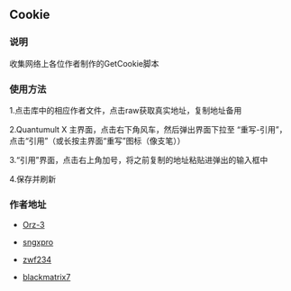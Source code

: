 ## Cookie

### 说明

收集网络上各位作者制作的GetCookie脚本

### 使用方法

1.点击库中的相应作者文件，点击raw获取真实地址，复制地址备用

2.Quantumult X 主界面，点击右下角风车，然后弹出界面下拉至 “重写-引用”，点击“引用”（或长按主界面“重写”图标（像支笔））

3.“引用”界面，点击右上角加号，将之前复制的地址粘贴进弹出的输入框中

4.保存并刷新

### 作者地址

* [Orz-3](https://github.com/Orz-3/QuantumultX/blob/master/JS_GetCookie.conf)

* [sngxpro](https://github.com/sngxpro/QuanX/blob/master/rewrite/cookie.conf)

* [zwf234](https://github.com/zwf234/rules/blob/master/getCookie.conf)

* [blackmatrix7](https://github.com/blackmatrix7/ios_rule_script/blob/master/rewrite/QuantumultX/GetCookie/GetCookie.conf)

